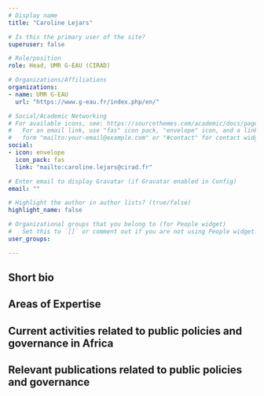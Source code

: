 ```yaml
---
# Display name
title: "Caroline Lejars"

# Is this the primary user of the site?
superuser: false

# Role/position
role: Head, UMR G-EAU (CIRAD)

# Organizations/Affiliations
organizations:
- name: UMR G-EAU
  url: "https://www.g-eau.fr/index.php/en/"

# Social/Academic Networking
# For available icons, see: https://sourcethemes.com/academic/docs/page-builder/#icons
#   For an email link, use "fas" icon pack, "envelope" icon, and a link in the
#   form "mailto:your-email@example.com" or "#contact" for contact widget.
social:
- icon: envelope
  icon_pack: fas
  link: "mailto:caroline.lejars@cirad.fr"

# Enter email to display Gravatar (if Gravatar enabled in Config)
email: ""

# Highlight the author in author lists? (true/false)
highlight_name: false

# Organizational groups that you belong to (for People widget)
#   Set this to `[]` or comment out if you are not using People widget.
user_groups:

---
```


## Short bio

## Areas of Expertise

## Current activities related to public policies and governance in Africa

## Relevant publications related to public policies and governance
